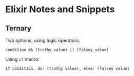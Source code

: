 # Elixir Notes and Snippets

## Ternary

Two options; using logic operators:

    condition && (truthy value) || (falsey value)

Using `if` macro:

    if condition, do: (truthy value), else: (falsey value)
